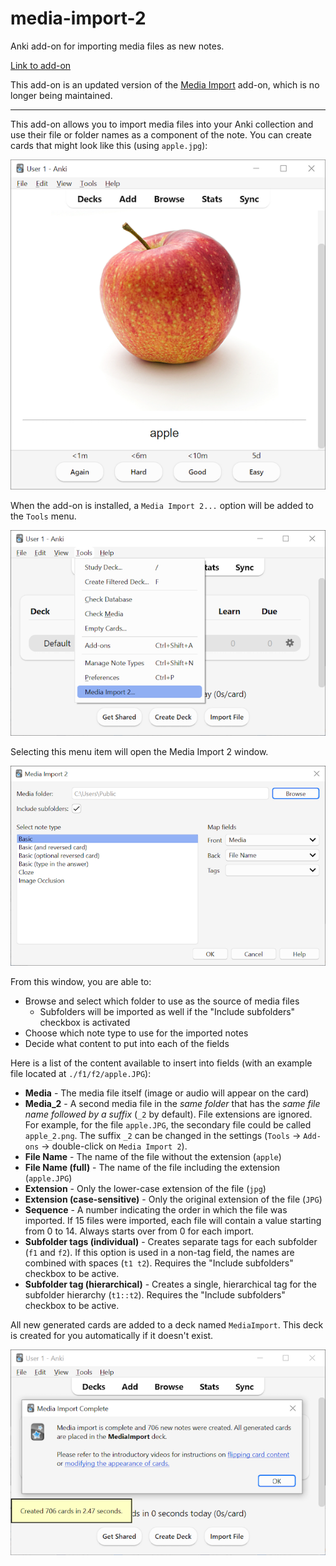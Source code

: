 media-import-2
============

Anki add-on for importing media files as new notes.

[Link to add-on](https://ankiweb.net/shared/info/129299120)

This add-on is an updated version of the [Media Import](https://ankiweb.net/shared/info/1531997860) add-on, which is no longer being maintained.

---

This add-on allows you to import media files into your Anki collection and use their file or folder names as a component of the note. You can create cards that might look like this (using `apple.jpg`):

![Card](https://raw.githubusercontent.com/Iksas/media-import-2/master/docs/card.png)

When the add-on is installed, a `Media Import 2...` option will be added to the `Tools` menu.

![Menu](https://raw.githubusercontent.com/Iksas/media-import-2/master/docs/menu.png)

Selecting this menu item will open the Media Import 2 window.

![Dialog](https://raw.githubusercontent.com/Iksas/media-import-2/master/docs/dialog.png)

From this window, you are able to:
- Browse and select which folder to use as the source of media files
  - Subfolders will be imported as well if the "Include subfolders" checkbox is activated
- Choose which note type to use for the imported notes
- Decide what content to put into each of the fields
 
Here is a list of the content available to insert into fields (with an example file located at `./f1/f2/apple.JPG`):
- **Media** - The media file itself (image or audio will appear on the card)
- **Media_2** - A second media file in the *same folder* that has the *same file name followed by a suffix* (`_2` by default). File extensions are ignored. For example, for the file `apple.JPG`, the secondary file could be called `apple_2.png`. The suffix `_2` can be changed in the settings (`Tools` -> `Add-ons` -> double-click on `Media Import 2`).
- **File Name** - The name of the file without the extension (`apple`)
- **File Name (full)** - The name of the file including the extension (`apple.JPG`)
- **Extension** - Only the lower-case extension of the file (`jpg`)
- **Extension (case-sensitive)** - Only the original extension of the file (`JPG`)
- **Sequence** - A number indicating the order in which the file was imported. If 15 files were imported, each file will contain a value starting from 0 to 14. Always starts over from 0 for each import.
- **Subfolder tags (individual)** - Creates separate tags for each subfolder (`f1` and `f2`). If this option is used in a non-tag field, the names are combined with spaces (`t1 t2`). Requires the "Include subfolders" checkbox to be active.
- **Subfolder tag (hierarchical)** - Creates a single, hierarchical tag for the subfolder hierarchy (`t1::t2`). Requires the "Include subfolders" checkbox to be active.


All new generated cards are added to a deck named `MediaImport`. This deck is created for you automatically if it doesn't exist.

![Complete](https://raw.githubusercontent.com/Iksas/media-import-2/master/docs/complete.png)
